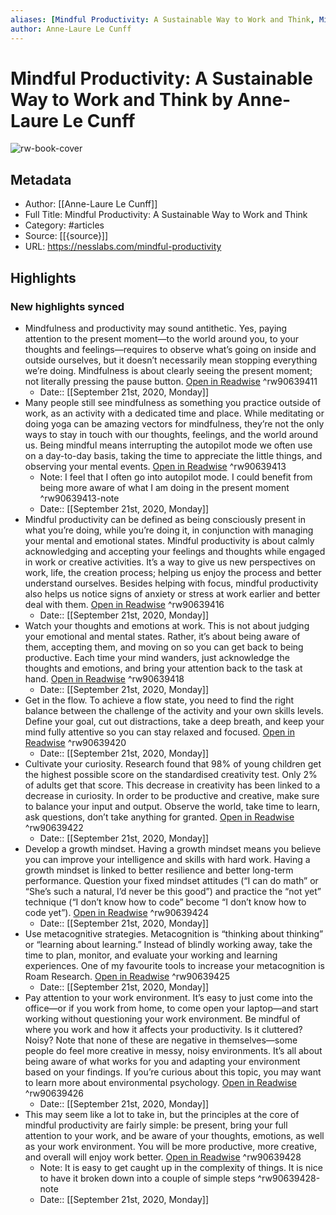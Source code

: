 ```yaml
---
aliases: [Mindful Productivity: A Sustainable Way to Work and Think, Mindful Productivity: A Sustainable Way to Work and Think]
author: Anne-Laure Le Cunff
---
```

# Mindful Productivity: A Sustainable Way to Work and Think by Anne-Laure Le Cunff

![rw-book-cover](https://readwise-assets.s3.amazonaws.com/static/images/article1.be68295a7e40.png)

## Metadata
- Author: [[Anne-Laure Le Cunff]]
- Full Title: Mindful Productivity: A Sustainable Way to Work and Think
- Category: #articles
- Source: [[{source}]]
- URL: https://nesslabs.com/mindful-productivity

## Highlights
### New highlights synced
- Mindfulness and productivity may sound antithetic. Yes, paying attention to the present moment—to the world around you, to your thoughts and feelings—requires to observe what’s going on inside and outside ourselves, but it doesn’t necessarily mean stopping everything we’re doing. Mindfulness is about clearly seeing the present moment; not literally pressing the pause button. [Open in Readwise](https://readwise.io/open/90639411) ^rw90639411
    - Date:: [[September 21st, 2020, Monday]]
- Many people still see mindfulness as something you practice outside of work, as an activity with a dedicated time and place. While meditating or doing yoga can be amazing vectors for mindfulness, they’re not the only ways to stay in touch with our thoughts, feelings, and the world around us. Being mindful means interrupting the autopilot mode we often use on a day-to-day basis, taking the time to appreciate the little things, and observing your mental events. [Open in Readwise](https://readwise.io/open/90639413) ^rw90639413
    - Note: I feel that I often go into autopilot mode. I could benefit from being more aware of what I am doing in the present moment ^rw90639413-note
    - Date:: [[September 21st, 2020, Monday]]
- Mindful productivity can be defined as being consciously present in what you’re doing, while you’re doing it, in conjunction with managing your mental and emotional states. Mindful productivity is about calmly acknowledging and accepting your feelings and thoughts while engaged in work or creative activities. It’s a way to give us new perspectives on work, life, the creation process; helping us enjoy the process and better understand ourselves. Besides helping with focus, mindful productivity also helps us notice signs of anxiety or stress at work earlier and better deal with them. [Open in Readwise](https://readwise.io/open/90639416) ^rw90639416
    - Date:: [[September 21st, 2020, Monday]]
- Watch your thoughts and emotions at work. This is not about judging your emotional and mental states. Rather, it’s about being aware of them, accepting them, and moving on so you can get back to being productive. Each time your mind wanders, just acknowledge the thoughts and emotions, and bring your attention back to the task at hand. [Open in Readwise](https://readwise.io/open/90639418) ^rw90639418
    - Date:: [[September 21st, 2020, Monday]]
- Get in the flow. To achieve a flow state, you need to find the right balance between the challenge of the activity and your own skills levels. Define your goal, cut out distractions, take a deep breath, and keep your mind fully attentive so you can stay relaxed and focused. [Open in Readwise](https://readwise.io/open/90639420) ^rw90639420
    - Date:: [[September 21st, 2020, Monday]]
- Cultivate your curiosity. Research found that 98% of young children get the highest possible score on the standardised creativity test. Only 2% of adults get that score. This decrease in creativity has been linked to a decrease in curiosity. In order to be productive and creative, make sure to balance your input and output. Observe the world, take time to learn, ask questions, don’t take anything for granted. [Open in Readwise](https://readwise.io/open/90639422) ^rw90639422
    - Date:: [[September 21st, 2020, Monday]]
- Develop a growth mindset. Having a growth mindset means you believe you can improve your intelligence and skills with hard work. Having a growth mindset is linked to better resilience and better long-term performance. Question your fixed mindset attitudes (“I can do math” or “She’s such a natural, I’d never be this good”) and practice the “not yet” technique (“I don’t know how to code” become “I don’t know how to code yet”). [Open in Readwise](https://readwise.io/open/90639424) ^rw90639424
    - Date:: [[September 21st, 2020, Monday]]
- Use metacognitive strategies. Metacognition is “thinking about thinking” or “learning about learning.” Instead of blindly working away, take the time to plan, monitor, and evaluate your working and learning experiences. One of my favourite tools to increase your metacognition is Roam Research. [Open in Readwise](https://readwise.io/open/90639425) ^rw90639425
    - Date:: [[September 21st, 2020, Monday]]
- Pay attention to your work environment. It’s easy to just come into the office—or if you work from home, to come open your laptop—and start working without questioning your work environment. Be mindful of where you work and how it affects your productivity. Is it cluttered? Noisy? Note that none of these are negative in themselves—some people do feel more creative in messy, noisy environments. It’s all about being aware of what works for you and adapting your environment based on your findings. If you’re curious about this topic, you may want to learn more about environmental psychology. [Open in Readwise](https://readwise.io/open/90639426) ^rw90639426
    - Date:: [[September 21st, 2020, Monday]]
- This may seem like a lot to take in, but the principles at the core of mindful productivity are fairly simple: be present, bring your full attention to your work, and be aware of your thoughts, emotions, as well as your work environment. You will be more productive, more creative, and overall will enjoy work better. [Open in Readwise](https://readwise.io/open/90639428) ^rw90639428
    - Note: It is easy to get caught up in the complexity of things. It is nice to have it broken down into a couple of simple steps ^rw90639428-note
    - Date:: [[September 21st, 2020, Monday]]

